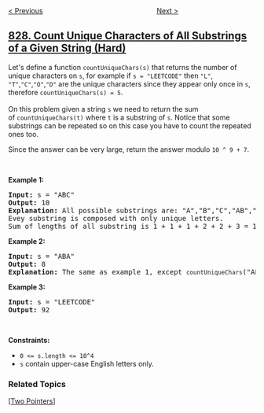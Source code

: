 <!--|This file generated by command(leetcode description); DO NOT EDIT.    |-->
<!--+----------------------------------------------------------------------+-->
<!--|@author    openset <openset.wang@gmail.com>                           |-->
<!--|@link      https://github.com/openset                                 |-->
<!--|@home      https://github.com/openset/leetcode                        |-->
<!--+----------------------------------------------------------------------+-->

[< Previous](../making-a-large-island "Making A Large Island")
　　　　　　　　　　　　　　　　
[Next >](../consecutive-numbers-sum "Consecutive Numbers Sum")

## [828. Count Unique Characters of All Substrings of a Given String (Hard)](https://leetcode.com/problems/count-unique-characters-of-all-substrings-of-a-given-string "独特字符串")

<p>Let&#39;s define a function <code>countUniqueChars(s)</code>&nbsp;that returns the number of unique characters on <code>s</code>, for example if <code>s = &quot;LEETCODE&quot;</code>&nbsp;then <code>&quot;L&quot;</code>, <code>&quot;T&quot;</code>,<code>&quot;C&quot;</code>,<code>&quot;O&quot;</code>,<code>&quot;D&quot;</code> are the unique characters since they appear only once in <code>s</code>, therefore&nbsp;<code>countUniqueChars(s) = 5</code>.<br />
<br />
On this problem given a string <code>s</code> we need to return the sum of&nbsp;<code>countUniqueChars(t)</code>&nbsp;where <code>t</code> is a substring of <code>s</code>. Notice that some substrings can be repeated so on this case you have to count the repeated ones too.</p>

<p>Since the answer can be very large, return&nbsp;the answer&nbsp;modulo&nbsp;<code>10 ^ 9 + 7</code>.</p>

<p>&nbsp;</p>
<p><strong>Example 1:</strong></p>

<pre>
<strong>Input:</strong> s = &quot;ABC&quot;
<strong>Output:</strong> 10
<strong>Explanation: </strong>All possible substrings are: &quot;A&quot;,&quot;B&quot;,&quot;C&quot;,&quot;AB&quot;,&quot;BC&quot; and &quot;ABC&quot;.
Evey substring is composed with only unique letters.
Sum of lengths of all substring is 1 + 1 + 1 + 2 + 2 + 3 = 10
</pre>

<p><strong>Example 2:</strong></p>

<pre>
<strong>Input:</strong> s = &quot;ABA&quot;
<strong>Output:</strong> 8
<strong>Explanation: </strong>The same as example 1, except <code>countUniqueChars</code>(&quot;ABA&quot;) = 1.
</pre>

<p><strong>Example 3:</strong></p>

<pre>
<strong>Input:</strong> s = &quot;LEETCODE&quot;
<strong>Output:</strong> 92
</pre>

<p>&nbsp;</p>
<p><strong>Constraints:</strong></p>

<ul>
	<li><code>0 &lt;= s.length &lt;= 10^4</code></li>
	<li><code>s</code>&nbsp;contain upper-case English letters only.</li>
</ul>

### Related Topics
  [[Two Pointers](../../tag/two-pointers/README.md)]
